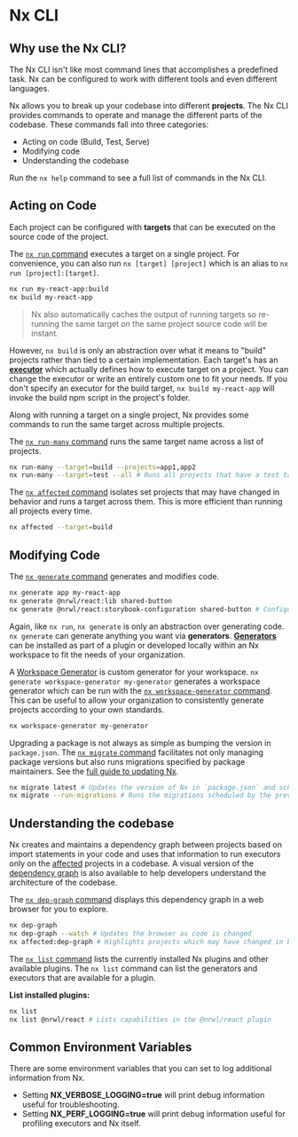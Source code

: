 # Nx CLI

## Why use the Nx CLI?

The Nx CLI isn't like most command lines that accomplishes a predefined task. Nx can be configured to work with
different tools and even different languages.

Nx allows you to break up your codebase into different **projects**. The Nx CLI provides commands to operate and manage
the different parts of the codebase. These commands fall into three categories:

- Acting on code (Build, Test, Serve)
- Modifying code
- Understanding the codebase

Run the `nx help` command to see a full list of commands in the Nx CLI.

## Acting on Code

Each project can be configured with **targets** that can be executed on the source code of the project.

The [`nx run` command](/{{framework}}/cli/run) executes a target on a single project. For convenience, you can also
run `nx [target] [project]` which is an alias to `nx run [project]:[target]`.

```bash
nx run my-react-app:build
nx build my-react-app
```

> Nx also automatically caches the output of running targets so re-running the same target on the same project source code will be instant.

However, `nx build` is only an abstraction over what it means to "build" projects rather than tied to a certain
implementation. Each target's has an **[executor](/{{framework}}/executors/using-builders)** which actually defines how
to execute target on a project. You can change the executor or write an entirely custom one to fit your needs. If you
don't specify an executor for the build target, `nx build my-react-app` will invoke the build npm script in the
project's folder.

Along with running a target on a single project, Nx provides some commands to run the same target across multiple
projects.

The [`nx run-many` command](/{{framework}}/cli/run-many) runs the same target name across a list of projects.

```bash
nx run-many --target=build --projects=app1,app2
nx run-many --target=test --all # Runs all projects that have a test target, use this sparingly.
```

The [`nx affected` command](/{{framework}}/cli/affected) isolates set projects that may have changed in behavior and
runs a target across them. This is more efficient than running all projects every time.

```bash
nx affected --target=build
```

## Modifying Code

The [`nx generate` command](/{{framework}}/cli/generate) generates and modifies code.

```bash
nx generate app my-react-app
nx generate @nrwl/react:lib shared-button
nx generate @nrwl/react:storybook-configuration shared-button # Configures storybook for a UI library
```

Again, like `nx run`, `nx generate` is only an abstraction over generating code. `nx generate` can generate anything you
want via **generators**. **[Generators](/{{framework}}/generators/using-schematics)** can be installed as part of a
plugin or developed locally within an Nx workspace to fit the needs of your organization.

A [Workspace Generator](/{{framework}}/generators/workspace-generators) is custom generator for your
workspace. `nx generate workspace-generator my-generator` generates a workspace generator which can be run with
the [`nx workspace-generator` command](/{{framework}}/cli/workspace-generator). This can be useful to allow your
organization to consistently generate projects according to your own standards.

```bash
nx workspace-generator my-generator
```

Upgrading a package is not always as simple as bumping the version in `package.json`.
The [`nx migrate` command](/{{framework}}/cli/migrate) facilitates not only managing package versions but also runs
migrations specified by package maintainers. See
the [full guide to updating Nx](/{{framework}}/core-concepts/updating-nx).

```bash
nx migrate latest # Updates the version of Nx in `package.json` and schedules migrations to be run
nx migrate --run-migrations # Runs the migrations scheduled by the previous command.
```

## Understanding the codebase

Nx creates and maintains a dependency graph between projects based on import statements in your code and uses that
information to run executors only on the [affected](/{{framework}}/cli/affected) projects in a codebase. A visual
version of the [dependency graph](/{{framework}}/structure/dependency-graph) is also available to help developers
understand the architecture of the codebase.

The [`nx dep-graph` command](/{{framework}}/cli/dep-graph) displays this dependency graph in a web browser for you to
explore.

```bash
nx dep-graph
nx dep-graph --watch # Updates the browser as code is changed
nx affected:dep-graph # Highlights projects which may have changed in behavior
```

The [`nx list` command](/{{framework}}/cli/list) lists the currently installed Nx plugins and other available plugins.
The `nx list` command can list the generators and executors that are available for a plugin.

**List installed plugins:**

```bash
nx list
nx list @nrwl/react # Lists capabilities in the @nrwl/react plugin
```

## Common Environment Variables

There are some environment variables that you can set to log additional information from Nx.

- Setting **NX_VERBOSE_LOGGING=true** will print debug information useful for troubleshooting.
- Setting **NX_PERF_LOGGING=true** will print debug information useful for profiling executors and Nx itself.
